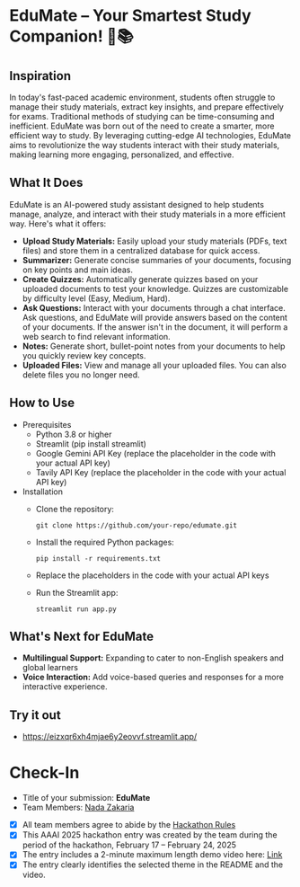 # EduMate – Your Smartest Study Companion! 🚀📚

## Inspiration
In today's fast-paced academic environment, students often struggle to manage their study materials, extract key insights, and prepare effectively for exams. Traditional methods of studying can be time-consuming and inefficient. EduMate was born out of the need to create a smarter, more efficient way to study. By leveraging cutting-edge AI technologies, EduMate aims to revolutionize the way students interact with their study materials, making learning more engaging, personalized, and effective.
## What It Does
EduMate is an AI-powered study assistant designed to help students manage, analyze, and interact with their study materials in a more efficient way. Here's what it offers:
- **Upload Study Materials:** Easily upload your study materials (PDFs, text files) and store them in a centralized database for quick access.
- **Summarizer:** Generate concise summaries of your documents, focusing on key points and main ideas.
- **Create Quizzes:** Automatically generate quizzes based on your uploaded documents to test your knowledge. Quizzes are customizable by difficulty level (Easy, Medium, Hard).
- **Ask Questions:** Interact with your documents through a chat interface. Ask questions, and EduMate will provide answers based on the content of your documents. If the answer isn't in the document, it will perform a web search to find relevant information.
- **Notes:** Generate short, bullet-point notes from your documents to help you quickly review key concepts.
- **Uploaded Files:** View and manage all your uploaded files. You can also delete files you no longer need.
## How to Use
- Prerequisites
  - Python 3.8 or higher
  - Streamlit (pip install streamlit)
  - Google Gemini API Key (replace the placeholder in the code with your actual API key)
  - Tavily API Key (replace the placeholder in the code with your actual API key)
- Installation
  - Clone the repository:
    
    `git clone https://github.com/your-repo/edumate.git`
  - Install the required Python packages:

     `pip install -r requirements.txt`
  - Replace the placeholders in the code with your actual API keys
  - Run the Streamlit app:

     `streamlit run app.py`
## What's Next for EduMate
-  **Multilingual Support:** Expanding to cater to non-English speakers and global learners
-  **Voice Interaction:** Add voice-based queries and responses for a more interactive experience.
## Try it out
- https://eizxqr6xh4mjae6y2eovvf.streamlit.app/
# Check-In

- Title of your submission: **EduMate**
- Team Members: [Nada Zakaria](mailto:nz39087@gmail.com)
- [x] All team members agree to abide by the [Hackathon Rules](https://aaai.org/conference/aaai/aaai-25/hackathon/)
- [x] This AAAI 2025 hackathon entry was created by the team during the period of the hackathon, February 17 – February 24, 2025
- [x] The entry includes a 2-minute maximum length demo video here: [Link](https://youtu.be/8iWUtmYiwPk)
- [x] The entry clearly identifies the selected theme in the README and the video.
